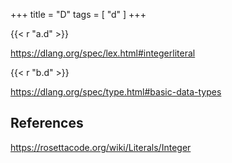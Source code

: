 +++
title = "D"
tags = [ "d" ]
+++

{{< r "a.d" >}}

<https://dlang.org/spec/lex.html#integerliteral>

{{< r "b.d" >}}

<https://dlang.org/spec/type.html#basic-data-types>

## References

<https://rosettacode.org/wiki/Literals/Integer>
